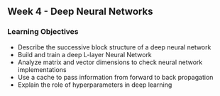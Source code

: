 ## Week 4 - Deep Neural Networks
### Learning Objectives
- Describe the successive block structure of a deep neural network
- Build and train a deep L-layer Neural Network
- Analyze matrix and vector dimensions to check neural network implementations
- Use a cache to pass information from forward to back propagation
- Explain the role of hyperparameters in deep learning
